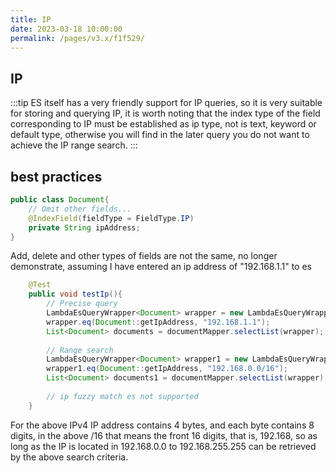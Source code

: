 ```yaml
---
title: IP
date: 2023-03-18 10:00:00
permalink: /pages/v3.x/f1f529/
---
```

## IP

:::tip
ES itself has a very friendly support for IP queries, so it is very suitable for storing and querying IP, it is worth noting that the index type of the field corresponding to IP must be established as ip type, not
is text, keyword or default type, otherwise you will find in the later query you do not want to achieve the IP range search.
:::

## best practices

```java
public class Document{
    // Omit other fields...
    @IndexField(fieldType = FieldType.IP)
    private String ipAddress;
}
````

Add, delete and other types of fields are not the same, no longer demonstrate, assuming I have entered an ip address of "192.168.1.1" to es

```java
    @Test
    public void testIp(){
        // Precise query
        LambdaEsQueryWrapper<Document> wrapper = new LambdaEsQueryWrapper<>();
        wrapper.eq(Document::getIpAddress, "192.168.1.1");
        List<Document> documents = documentMapper.selectList(wrapper);
        
        // Range search
        LambdaEsQueryWrapper<Document> wrapper1 = new LambdaEsQueryWrapper<>();
        wrapper1.eq(Document::getIpAddress, "192.168.0.0/16");
        List<Document> documents1 = documentMapper.selectList(wrapper);
        
        // ip fuzzy match es not supported
    }
```

For the above IPv4 IP address contains 4 bytes, and each byte contains 8 digits, in the above /16 that means the front 16 digits, that is, 192.168, so as long as the IP is located in 192.168.0.0 to 192.168.255.255 can be retrieved by the above search criteria.